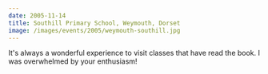 ```yaml
---
date: 2005-11-14
title: Southill Primary School, Weymouth, Dorset
image: /images/events/2005/weymouth-southill.jpg
---
```


It's always a wonderful experience to visit classes that have read the book. I was overwhelmed by your enthusiasm!

